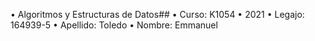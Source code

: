 •  Algoritmos y Estructuras de Datos##
•  Curso: K1054
•  2021
•  Legajo: 164939-5
•  Apellido: Toledo
•  Nombre: Emmanuel
